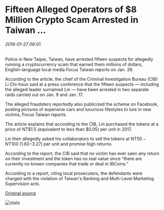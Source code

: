# Fifteen Alleged Operators of $8 Million Crypto Scam Arrested in Taiwan ...

###### 2019-01-27 06:01

Police in New Taipei, Taiwan, have arrested fifteen suspects for allegedly running a cryptocurrency scam that earned them millions of dollars, English-language local media Focus Taiwan reports on Jan. 26.

According to the article, the chief of the Criminal Investigation Bureau (CIB) Li Chi-hsun said at a press conference that the fifteen suspects — including the alleged leader surnamed Lin — have been arrested in two separate raids carried out on Jan. 9 and Jan. 17.

The alleged fraudsters reportedly also publicized the scheme on Facebook, posting pictures of expensive cars and luxurious lifestyles to lure in new victims, Focus Taiwan reports.

The article explains that according to the CIB, Lin purchased the tokens at a price of NT$1.5 (equivalent to less than $0.05) per unit in 2017.

Lin then allegedly asked his collaborators to sell the tokens at NT$50-NT$100 ($1.63-$3.27) per unit and promise high returns.

According to the report, the CIB said that no victim has ever seen any return on their investment and the token has no real value since “there are currently no known companies that trade or deal in IBCoins.”

According to a report, citing local prosecutors, the defendants were charged with the violation of Taiwan's Banking and Multi-Level Marketing Supervision acts.

[Original source](https://cointelegraph.com/news/fifteen-alleged-operators-of-8-million-crypto-scam-arrested-in-taiwan)

![stats](https://c.statcounter.com/11760860/0/a89fa40b/1/ "stats")